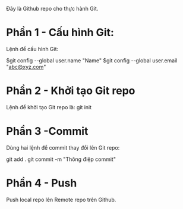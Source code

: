 Đây là Github repo cho thực hành Git.

# Phần 1 - Cấu hình Git:
Lệnh để cấu hình Git:

  $git config --global user.name "Name"
  $git config --global user.email "abc@xyz.com"
  
# Phần 2 - Khởi tạo Git repo
Lệnh để khởi tạo Git repo là: git init

# Phần 3 -Commit
Dùng hai lệnh để commit thay đổi lên Git repo:

  git add .
  git commit -m "Thông điệp commit"

# Phần 4 - Push
Push local repo lên Remote repo trên Github.
